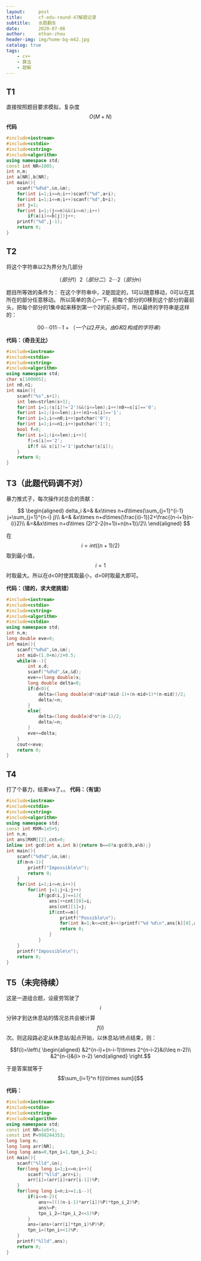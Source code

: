 ```yaml
---
layout:     post
title:      cf-edu-round-47解题记录
subtitle:   水题翻车
date:       2020-07-08
author:     ethan-zhou
header-img: img/home-bg-m42.jpg
catalog: true
tags:
    - c++
    - 算法
    - 题解
---
```

## T1
直接按照题目要求模拟，复杂度$$O(M+N)$$
**代码**
```cpp
#include<iostream>
#include<cstdio>
#include<cstring>
#include<algorithm>
using namespace std;
const int NR=1005;
int n,m;
int a[NR],b[NR];
int main(){
	scanf("%d%d",&n,&m);
	for(int i=1;i<=n;i++)scanf("%d",a+i);
	for(int i=1;i<=m;i++)scanf("%d",b+i);
	int j=1;
	for(int i=1;(j<=n)&&(i<=n);i++)
		if(a[i]<=b[j])j++;
	printf("%d",j-1);
	return 0;
}

```
## T2
将这个字符串以2为界分为几部分

$$（部分1）2（部分二）2\cdots2（部分n）$$

题目所等效的条件为：
在这个字符串中，2是固定的，1可以随意移动，0可以在其所在的部分任意移动。
所以简单的贪心一下，把每个部分的0移到这个部分的最前头，把每个部分的1集中起来移到第一个2的前头即可，所以最终的字符串是这样的：

$$00\cdots011\cdots1 +（一个以2开头，由0和2构成的字符串）$$

**代码：（奇丑无比）**
```cpp
#include<iostream>
#include<cstdio>
#include<cstring>
#include<algorithm>
using namespace std;
char s[100005];
int n0,n1;
int main(){
	scanf("%s",s+1);
	int len=strlen(s+1);
	for(int i=1;(s[i]!='2')&&(i<=len);i++)n0+=s[i]=='0';
	for(int i=1;(i<=len);i++)n1+=s[i]=='1';
	for(int i=1;i<=n0;i++)putchar('0');
	for(int i=1;i<=n1;i++)putchar('1');
	bool f=0;
	for(int i=1;(i<=len);i++){
		f|=s[i]=='2';
		if(f && s[i]!='1')putchar(s[i]);
	}
	return 0;
}

```
## T3（此题代码调不对）
暴力推式子，每次操作对总合的贡献：

$$
\begin{aligned}
delta_i &=& &x\times n+d\times(\sum_{j=1}^{i-1} j+\sum_{j=1}^{n-i} j)\\
&=& &x\times n+d\times(\frac{i(i-1)}2+\frac{(n-i+1)(n-i)}2)\\
&=&&x\times n+d\times (2i^2-2(n+1)i+n(n+1))/2\\
\end{aligned}
$$

在$$i=int((n+1)/2)$$取到最小值，$$i=1$$时取最大。所以在d<0时使其取最小，d>0时取最大即可。

**代码：（错的，求大佬挑错）**
```cpp
#include<iostream>
#include<cstdio>
#include<cstring>
#include<algorithm>
#include<cstdio>
using namespace std;
int n,m;
long double eve=0;
int main(){
	scanf("%d%d",&n,&m);
	int mid=(1.0+n)/2+0.5;
	while(m--){
		int x,d;
		scanf("%d%d",&x,&d);
		eve+=(long double)x;
		long double delta=0;
		if(d<0){
			delta=(long double)d*(mid*(mid-1)+(n-mid+1)*(n-mid))/2;
			delta/=n;
		}
		else{
			delta=(long double)d*n*(n-1)/2;
			delta/=n;
		}
		eve+=delta;
	}
	cout<<eve;
	return 0;
}

```

## T4
打了个暴力，结果wa了。。
**代码：（有误）**
```cpp
#include<iostream>
#include<cstdio>
#include<cstring>
#include<algorithm>
using namespace std;
const int MXM=1e5+5;
int n,m;
int ans[MXM][2],cnt=0;
inline int gcd(int a,int b){return b==0?a:gcd(b,a%b);}
int main(){
	scanf("%d%d",&n,&m);
	if(m<n-1){
		printf("Impossible\n");
		return 0;
	}
	for(int i=1;i<=n;i++){
		for(int j=1;j<i;j++)
			if(gcd(i,j)==1){
				ans[++cnt][0]=i;
				ans[cnt][1]=j;
				if(cnt==m){
					printf("Possible\n");
					for(int k=1;k<=cnt;k++)printf("%d %d\n",ans[k][0],ans[k][1]);
					return 0;
				}
			}
	}
	printf("Impossible\n");
	return 0;
}
```

## T5（未完待续）
这是一道组合题，设疲劳驾驶了$$i$$分钟才到达休息站的情况总共会被计算$$f(i)$$次。则这段路必定从休息站/起点开始，以休息站/终点结束，则：

$$f(i)=\left\{  \begin{aligned}
&2^{n-i}+(n-i-1)\times 2^{n-i-2}&(i\leq n-2)\\
&2^{n-i}&(i> n-2)
\end{aligned}  \right.$$

于是答案就等于$$\sum_{i=1}^n f(i)\times sum[i]$$

**代码：**
```cpp
#include<iostream>
#include<cstdio>
#include<cstring>
#include<algorithm>
using namespace std;
const int NR=1e6+5;
const int P=998244353;
long long n;
long long arr[NR];
long long ans=0,tpn_i=1,tpn_i_2=1;
int main(){
	scanf("%lld",&n);
	for(long long i=1;i<=n;i++){
		scanf("%lld",arr+i);
		arr[i]=(arr[i]+arr[i-1])%P;
	}
	for(long long i=n;i>=1;i--){
		if(i<=n-2){
			ans+=((((n-i-1)*arr[i])%P)*tpn_i_2)%P;
			ans%=P;
			tpn_i_2=(tpn_i_2<<1)%P;
		}
		ans=(ans+(arr[i]*tpn_i)%P)%P;
		tpn_i=(tpn_i<<1)%P;
	}
	printf("%lld",ans);
	return 0;
}
```
<!--stackedit_data:
eyJoaXN0b3J5IjpbMjExNDY5ODU5Niw0NjI5NTQwMjAsLTEzNT
Y0MDkzODcsMTEzNjk3MzM3MiwtOTYyMjY1NDIzLDk4NTg4MjI0
N119
-->